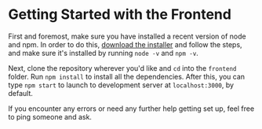 # Getting Started with the Frontend

First and foremost, make sure you have installed a recent version of node and npm. In order to do this, [download the installer](https://nodejs.org/en/) and follow the steps, and make sure it's installed by running `node -v` and `npm -v`. 

Next, clone the repository wherever you'd like and `cd` into the `frontend` folder. Run `npm install` to install all the dependencies. After this, you can type `npm start` to launch to development server at `localhost:3000`, by default.

If you encounter any errors or need any further help getting set up, feel free to ping someone and ask.
